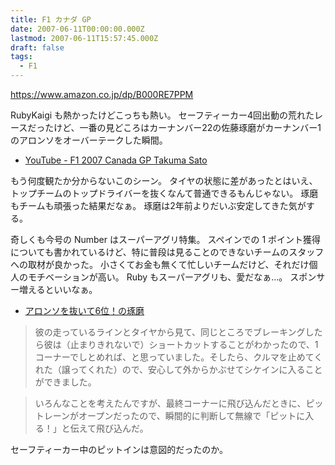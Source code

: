 ```yaml
---
title: F1 カナダ GP
date: 2007-06-11T00:00:00.000Z
lastmod: 2007-06-11T15:57:45.000Z
draft: false
tags:
  - F1
---
```


<https://www.amazon.co.jp/dp/B000RE7PPM>

RubyKaigi も熱かったけどこっちも熱い。 セーフティーカー4回出動の荒れたレースだったけど、一番の見どころはカーナンバー22の佐藤琢磨がカーナンバー1のアロンソをオーバーテークした瞬間。

* [YouTube - F1 2007 Canada GP Takuma Sato](http://www.youtube.com/watch?v=u7DXsbPucxM)

もう何度観たか分からないこのシーン。 タイヤの状態に差があったとはいえ、トップチームのトップドライバーを抜くなんて普通できるもんじゃない。 琢磨もチームも頑張った結果だなぁ。 琢磨は2年前よりだいぶ安定してきた気がする。

奇しくも今号の Number はスーパーアグリ特集。 スペインでの 1 ポイント獲得についても書かれているけど、特に普段は見ることのできないチームのスタッフへの取材が良かった。 小さくてお金も無くて忙しいチームだけど、それだけ個人のモチベーションが高い。 Ruby もスーパーアグリも、愛だなぁ…。 スポンサー増えるといいなぁ。

* [アロンソを抜いて6位！の琢磨](http://www.auto-web.co.jp/F1/2007/06/column/11_1202.html)

> 彼の走っているラインとタイヤから見て、同じところでブレーキングしたら彼は（止まりきれないで）ショートカットすることがわかったので、1コーナーでしとめれば、と思っていました。そしたら、クルマを止めてくれた（譲ってくれた）ので、安心して外からかぶせてシケインに入ることができました。

> いろんなことを考えたんですが、最終コーナーに飛び込んだときに、ピットレーンがオープンだったので、瞬間的に判断して無線で「ピットに入る！」と伝えて飛び込んだ。

セーフティーカー中のピットインは意図的だったのか。
